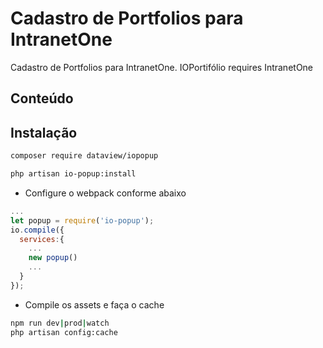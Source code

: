 
# Cadastro de Portfolios para IntranetOne
Cadastro de Portfolios para IntranetOne.
IOPortifólio requires IntranetOne
## Conteúdo
 
## Instalação

```sh
composer require dataview/iopopup
```
```sh
php artisan io-popup:install
```

- Configure o webpack conforme abaixo 
```js
...
let popup = require('io-popup');
io.compile({
  services:{
    ...
    new popup()
    ...
  }
});

```
- Compile os assets e faça o cache
```sh
npm run dev|prod|watch
php artisan config:cache
```
